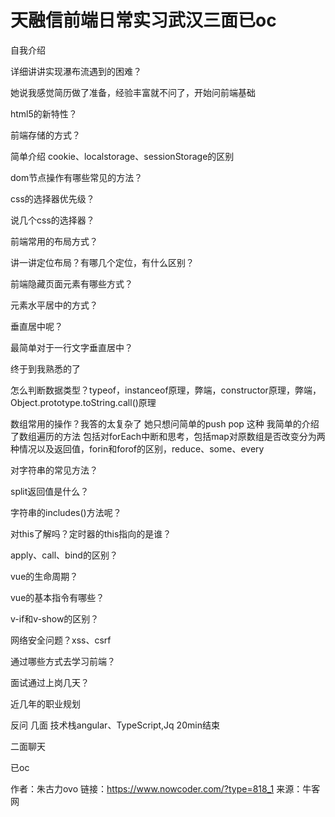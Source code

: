 # 天融信前端日常实习武汉三面已oc

自我介绍

详细讲讲实现瀑布流遇到的困难？

她说我感觉简历做了准备，经验丰富就不问了，开始问前端基础

html5的新特性？

前端存储的方式？

简单介绍 cookie、localstorage、sessionStorage的区别

dom节点操作有哪些常见的方法？

css的选择器优先级？

说几个css的选择器？

前端常用的布局方式？

讲一讲定位布局？有哪几个定位，有什么区别？

前端隐藏页面元素有哪些方式？

元素水平居中的方式？

垂直居中呢？

最简单对于一行文字垂直居中？

终于到我熟悉的了

怎么判断数据类型？typeof，instanceof原理，弊端，constructor原理，弊端，Object.prototype.toString.call()原理

数组常用的操作？我答的太复杂了 她只想问简单的push pop 这种 我简单的介绍了数组遍历的方法 包括对forEach中断和思考，包括map对原数组是否改变分为两种情况以及返回值，forin和forof的区别，reduce、some、every

对字符串的常见方法？

split返回值是什么？

字符串的includes()方法呢？

对this了解吗？定时器的this指向的是谁？

apply、call、bind的区别？

vue的生命周期？

vue的基本指令有哪些？

v-if和v-show的区别？

网络安全问题？xss、csrf

通过哪些方式去学习前端？

面试通过上岗几天？

近几年的职业规划

反问 几面 技术栈angular、TypeScript,Jq 20min结束

二面聊天

已oc



作者：朱古力ovo
链接：https://www.nowcoder.com/?type=818_1
来源：牛客网